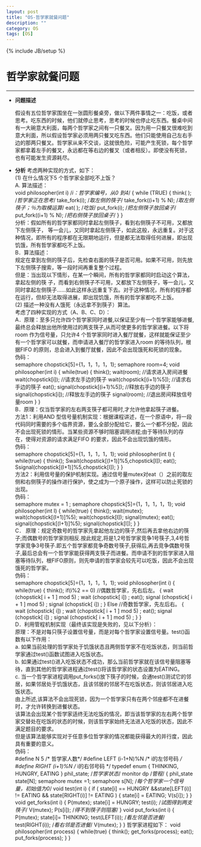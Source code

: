 ```yaml
---
layout: post
title: "OS-哲学家就餐问题"
description: ""
category: OS
tags: [OS]
---
```

{% include JB/setup %}
# 哲学家就餐问题
---



* **问题描述**

	假设有五位哲学家围坐在一张圆形餐桌旁，做以下两件事情之一：吃饭，或者思考。吃东西的时候，他们就停止思考，思考的时候也停止吃东西。餐桌中间有一大碗意大利面，每两个哲学家之间有一只餐叉。因为用一只餐叉很难吃到意大利面，所以假设哲学家必须用两只餐叉吃东西。他们只能使用自己左右手边的那两只餐叉。哲学家从来不交谈，这就很危险，可能产生死锁，每个哲学家都拿着左手的餐叉，永远都在等右边的餐叉（或者相反）。即使没有死锁，也有可能发生资源耗尽。

* **分析**
	考虑两种实现的方式，如下： <br>
	(1) 在什么情况下5 个哲学家全部吃不上饭？ <br>
	A. 算法描述：  <br>
		void philosopher(int i) /*i：哲学家编号，从0 到4*/ 
		{ 
		while (TRUE) { 
		think( ); /*哲学家正在思考*/ 
		take_fork(i); /*取左侧的筷子*/ 
		take_fork((i+1) % N); /*取左侧筷子；％为取模运算*/ 
		eat( ); /*吃饭*/ 
		put_fork(i); /*把左侧筷子放回桌子*/ 
		put_fork((i+1) % N); /*把右侧筷子放回桌子*/ 
		} 
		} 
	 <br>
	分析：假如所有的哲学家都同时拿起左侧筷子，看到右侧筷子不可用，又都放下左侧筷子， 等一会儿，又同时拿起左侧筷子，如此这般，永远重复。对于这种情况，即所有的程序都在无限期地运行，但是都无法取得任何进展，即出现饥饿，所有哲学家都吃不上饭。 <br>
	B．算法描述：<br> 
	规定在拿到左侧的筷子后，先检查右面的筷子是否可用。如果不可用，则先放下左侧筷子搜索，等一段时间再重复整个过程。 <br>
	但是：当出现以下情形，在某一个瞬间，所有的哲学家都同时启动这个算法，拿起左侧的筷 子，而看到右侧筷子不可用，又都放下左侧筷子，等一会儿，又同时拿起左侧筷子……如此这样永远重复下去。对于这种情况，所有的程序都在运行，但却无法取得进展，即出现饥饿，所有的哲学家都吃不上饭。<br>
	(2) 描述一种没有人饿死（永远拿不到筷子）算法。 <br>
	考虑了四种实现的方式（A、B、C、D）： <br>
	A．原理：至多只允许四个哲学家同时进餐,以保证至少有一个哲学家能够进餐,最终总会释放出他所使用过的两支筷子,从而可使更多的哲学家进餐。以下将room 作为信号量，只允许4 个哲学家同时进入餐厅就餐，这样就能保证至少有一个哲学家可以就餐，而申请进入餐厅的哲学家进入room 的等待队列，根据FIFO 的原则，总会进入到餐厅就餐，因此不会出现饿死和死锁的现象。 <br>
	伪码： <br>
		semaphore chopstick[5]={1，1，1，1，1}; 
		semaphore room=4; 
		void philosopher(int i) 
		{ 
		while(true) 
		{ 
		think(); 
		wait(room); //请求进入房间进餐 
		wait(chopstick[i]); //请求左手边的筷子 
		wait(chopstick[(i+1)%5]); //请求右手边的筷子 
		eat(); 
		signal(chopstick[(i+1)%5]); //释放右手边的筷子 
		signal(chopstick[i]); //释放左手边的筷子 
		signal(room); //退出房间释放信号量room 
		} 
		} 
	<br>
	B．原理：仅当哲学家的左右两支筷子都可用时,才允许他拿起筷子进餐。 <br>
	方法1：利用AND 型信号量机制实现：根据课程讲述，在一个原语中，将一段代码同时需要的多个临界资源，要么全部分配给它，要么一个都不分配，因此不会出现死锁的情形。当某些资源不够时阻塞调用进程;由于等待队列的存在，使得对资源的请求满足FIFO 的要求，因此不会出现饥饿的情形。 <br>
	伪码： <br>
		semaphore chopstick[5]={1，1，1，1，1}; 
		void philosopher(int I) 
		{ 
		while(true) 
		{ 
		think(); 
		Swait(chopstick[(I+1)]%5,chopstick[I]); 
		eat(); 
		Ssignal(chopstick[(I+1)]%5,chopstick[I]); 
		} 
		} 
	<br>
	方法2：利用信号量的保护机制实现。通过信号量mutex对eat（）之前的取左侧和右侧筷子的操作进行保护，使之成为一个原子操作，这样可以防止死锁的出现。<br> 
	伪码： <br>
		semaphore mutex = 1 ; 
		semaphore chopstick[5]={1，1，1，1，1}; 
		void philosopher(int I) 
		{ 
		while(true) 
		{ 
		think(); 
		wait(mutex); 
		wait(chopstick[(I+1)]%5); 
		wait(chopstick[I]); 
		signal(mutex); 
		eat(); 
		signal(chopstick[(I+1)]%5); 
		signal(chopstick[I]); 
		} 
		} 
	<br>
	C． 原理：规定奇数号的哲学家先拿起他左边的筷子,然后再去拿他右边的筷子;而偶数号的哲学家则相反.按此规定,将是1,2号哲学家竞争1号筷子,3,4号哲学家竞争3号筷子.即五个哲学家都竞争奇数号筷子,获得后,再去竞争偶数号筷子,最后总会有一个哲学家能获得两支筷子而进餐。而申请不到的哲学家进入阻塞等待队列，根FIFO原则，则先申请的哲学家会较先可以吃饭，因此不会出现饿死的哲学家。<br> 
	伪码： <br>
		semaphore chopstick[5]={1，1，1，1，1}; 
		void philosopher(int i) 
		{ 
		while(true) 
		{ 
		think(); 
		if(i%2 == 0) //偶数哲学家，先右后左。 
		{ 
		wait (chopstick[ i + 1 ] mod 5) ; 
		wait (chopstick[ i]) ; 
		eat(); 
		signal (chopstick[ i + 1 ] mod 5) ; 
		signal (chopstick[ i]) ; 
		} 
		Else //奇数哲学家，先左后右。 
		{ 
		wait (chopstick[ i]) ; 
		wait (chopstick[ i + 1 ] mod 5) ; 
		eat(); 
		signal (chopstick[ i]) ; 
		signal (chopstick[ i + 1 ] mod 5) ; 
		} 
		} 
	<br>
	D．利用管程机制实现（最终该实现是失败的，见以下分析）： <br>
	原理：不是对每只筷子设置信号量，而是对每个哲学家设置信号量。test()函数有以下作用： <br>
	a. 如果当前处理的哲学家处于饥饿状态且两侧哲学家不在吃饭状态，则当前哲学家通过test()函数试图进入吃饭状态。 <br>
	b. 如果通过test()进入吃饭状态不成功，那么当前哲学家就在该信号量阻塞等待，直到其他的哲学家进程通过test()将该哲学家的状态设置为EATING。<br> 
	c. 当一个哲学家进程调用put_forks()放下筷子的时候，会通test()测试它的邻居，如果邻居处于饥饿状态，且该邻居的邻居不在吃饭状态，则该邻居进入吃饭状态。 <br>
	由上所述,该算法不会出现死锁，因为一个哲学家只有在两个邻座都不在进餐时，才允许转换到进餐状态。<br> 
	该算法会出现某个哲学家适终无法吃饭的情况，即当该哲学家的左右两个哲学家交替处在吃饭的状态的时候，则该哲学家始终无法进入吃饭的状态，因此不满足题目的要求。 <br>
	但是该算法能够实现对于任意多位哲学家的情况都能获得最大的并行度，因此具有重要的意义。 <br>
	伪码： <br>
		#define N 5 /* 哲学家人数*/ 
		#define LEFT (i-1+N)%N /* i的左邻号码 */ 
		#define RIGHT (i+1)%N /* i的右邻号码 */ 
		typedef enum { THINKING, HUNGRY, EATING } phil_state; /*哲学家状态*/ 
		monitor dp /*管程*/ 
		{ 
		phil_state state[N]; 
		semaphore mutex =1; 
		semaphore s[N]; /*每个哲学家一个信号量，初始值为0*/ 
		void test(int i) 
		{ 
		if ( state[i] == HUNGRY &&state[LEFT(i)] != EATING && 
		state[RIGHT(i)] != EATING ) 
		{ 
		state[i] = EATING; 
		V(s[i]); 
		} 
		} 
		void get_forks(int i) 
		{ 
		P(mutex); 
		state[i] = HUNGRY; 
		test(i); /*试图得到两支筷子*/ 
		V(mutex); 
		P(s[i]); /*得不到筷子则阻塞*/ 
		} 
		void put_forks(int i) 
		{ 
		P(mutex); 
		state[i]= THINKING; 
		test(LEFT(i)); /*看左邻是否进餐*/ 
		test(RIGHT(i)); /*看右邻是否进餐*/ 
		V(mutex); 
		} 
		} 
		哲学家进程如下： 
		void philosopher(int process) 
		{ 
		while(true) 
		{ 
		think(); 
		get_forks(process); 
		eat(); 
		put_forks(process); 
		} 
		}  






 


